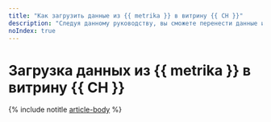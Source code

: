```yaml
---
title: "Как загрузить данные из {{ metrika }} в витрину {{ CH }}"
description: "Следуя данному руководству, вы сможете перенести данные из счетчика {{ metrika }} в кластер {{ CH }}."
noIndex: true
---
```


# Загрузка данных из {{ metrika }} в витрину {{ CH }}

{% include notitle [article-body](../../_tutorials/metrika-to-clickhouse.md) %}
